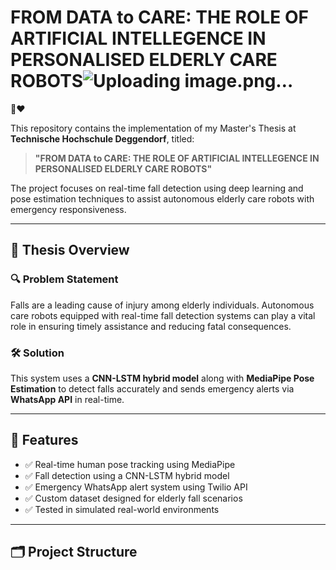 # FROM DATA to CARE: THE ROLE OF ARTIFICIAL INTELLEGENCE IN PERSONALISED ELDERLY CARE ROBOTS![Uploading image.png…]()
 🤖❤️

This repository contains the implementation of my Master's Thesis at **Technische Hochschule Deggendorf**, titled:

> **"FROM DATA to CARE: THE ROLE OF ARTIFICIAL INTELLEGENCE IN PERSONALISED ELDERLY CARE ROBOTS"**

The project focuses on real-time fall detection using deep learning and pose estimation techniques to assist autonomous elderly care robots with emergency responsiveness.

---

## 🧠 Thesis Overview

### 🔍 Problem Statement
Falls are a leading cause of injury among elderly individuals. Autonomous care robots equipped with real-time fall detection systems can play a vital role in ensuring timely assistance and reducing fatal consequences.

### 🛠️ Solution
This system uses a **CNN-LSTM hybrid model** along with **MediaPipe Pose Estimation** to detect falls accurately and sends emergency alerts via **WhatsApp API** in real-time.

---

## 🚀 Features

- ✅ Real-time human pose tracking using MediaPipe
- ✅ Fall detection using a CNN-LSTM hybrid model
- ✅ Emergency WhatsApp alert system using Twilio API
- ✅ Custom dataset designed for elderly fall scenarios
- ✅ Tested in simulated real-world environments

---

## 🗂️ Project Structure


